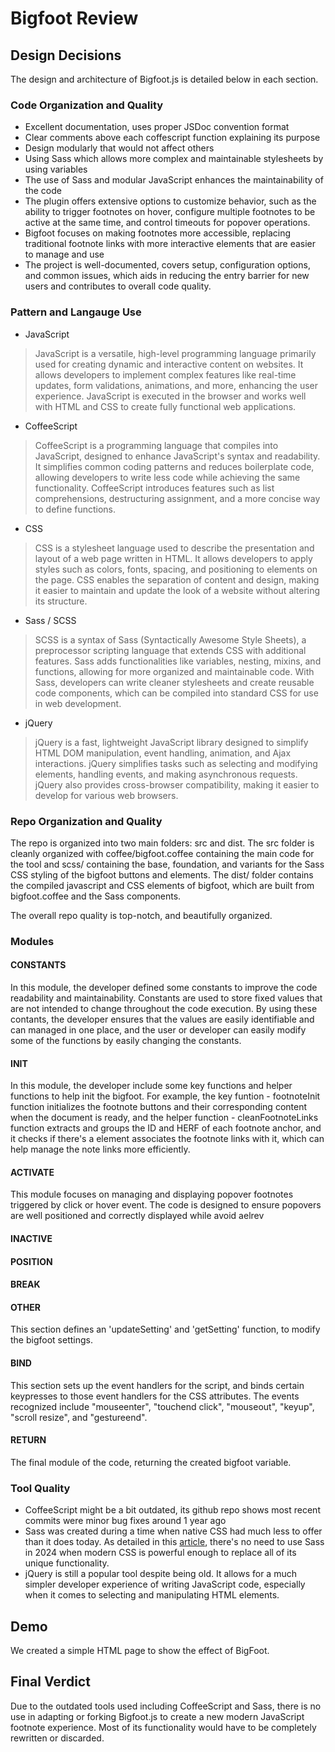 # Bigfoot Review

## Design Decisions
The design and architecture of Bigfoot.js is detailed below in each section.

### Code Organization and Quality
- Excellent documentation, uses proper JSDoc convention format
- Clear comments above each coffescript function explaining its purpose
- Design modularly that would not affect others
- Using Sass which allows more complex and maintainable stylesheets by using variables
- The use of Sass and modular JavaScript enhances the maintainability of the code
- The plugin offers extensive options to customize behavior, such as the ability to trigger footnotes on hover, configure multiple footnotes to be active at the same time, and control timeouts for popover operations.
- Bigfoot focuses on making footnotes more accessible, replacing traditional footnote links with more interactive elements that are easier to manage and use
- The project is well-documented, covers setup, configuration options, and common issues, which aids in reducing the entry barrier for new users and contributes to overall code quality.


### Pattern and Langauge Use
- JavaScript
> JavaScript is a versatile, high-level programming language primarily used for creating dynamic and interactive content on websites. It allows developers to implement complex features like real-time updates, form validations, animations, and more, enhancing the user experience. JavaScript is executed in the browser and works well with HTML and CSS to create fully functional web applications. 
- CoffeeScript
> CoffeeScript is a programming language that compiles into JavaScript, designed to enhance JavaScript's syntax and readability. It simplifies common coding patterns and reduces boilerplate code, allowing developers to write less code while achieving the same functionality. CoffeeScript introduces features such as list comprehensions, destructuring assignment, and a more concise way to define functions. 
- CSS
> CSS is a stylesheet language used to describe the presentation and layout of a web page written in HTML. It allows developers to apply styles such as colors, fonts, spacing, and positioning to elements on the page. CSS enables the separation of content and design, making it easier to maintain and update the look of a website without altering its structure.
- Sass / SCSS
> SCSS is a syntax of Sass (Syntactically Awesome Style Sheets), a preprocessor scripting language that extends CSS with additional features. Sass adds functionalities like variables, nesting, mixins, and functions, allowing for more organized and maintainable code. With Sass, developers can write cleaner stylesheets and create reusable code components, which can be compiled into standard CSS for use in web development.
- jQuery
> jQuery is a fast, lightweight JavaScript library designed to simplify HTML DOM manipulation, event handling, animation, and Ajax interactions. jQuery simplifies tasks such as selecting and modifying elements, handling events, and making asynchronous requests. jQuery also provides cross-browser compatibility, making it easier to develop for various web browsers.


### Repo Organization and Quality
The repo is organized into two main folders: src and dist. The src folder is cleanly organized with coffee/bigfoot.coffee containing the main code for the tool and scss/ containing the base, foundation, and variants for the Sass CSS styling of the bigfoot buttons and elements. The dist/ folder contains the compiled javascript and CSS elements of bigfoot, which are built from bigfoot.coffee and the Sass components.

The overall repo quality is top-notch, and beautifully organized.

### Modules

#### CONSTANTS
In this module, the developer defined some constants to improve the code readability and maintainability. Constants are used to store fixed values that are not intended to change throughout the code execution. By using these contants, the developer ensures that the values are easily identifiable and can managed in one place, and the user or developer can easily modify some of the functions by easily changing the constants. 
#### INIT
In this module, the developer include some key functions and helper functions to help init the bigfoot. For example, the key funtion -  footnoteInit function initializes the footnote buttons and their corresponding content when the document is ready, and the helper function - cleanFootnoteLinks function extracts and groups the ID and HERF of each footnote anchor, and it checks if there's a element associates the footnote links with it, which can help manage the note links more efficiently.
#### ACTIVATE
This module focuses on managing and displaying popover footnotes triggered by click or hover event. The code is designed to ensure popovers are well positioned and correctly displayed while avoid 
aelrev
#### INACTIVE
#### POSITION
#### BREAK
#### OTHER
This section defines an 'updateSetting' and 'getSetting' function, to modify the bigfoot settings.
#### BIND
This section sets up the event handlers for the script, and binds certain keypresses to those event handlers for the CSS attributes. The events recognized include "mouseenter", "touchend click", "mouseout", "keyup", "scroll resize", and "gestureend".
#### RETURN 
The final module of the code, returning the created bigfoot variable.



### Tool Quality
- CoffeeScript might be a bit outdated, its github repo shows most recent commits were minor bug fixes around 1 year ago
- Sass was created during a time when native CSS had much less to offer than it does today. As detailed in this [article](https://medium.com/@erennaktas/sass-is-dead-css-vs-sass-2024-a78c65c47a4d), there's no need to use Sass in 2024 when modern CSS is powerful enough to replace all of its unique functionality.
- jQuery is still a popular tool despite being old. It allows for a much simpler developer experience of writing JavaScript code, especially when it comes to selecting and manipulating HTML elements.


## Demo
We created a simple HTML page to show the effect of BigFoot.

## Final Verdict
Due to the outdated tools used including CoffeeScript and Sass, there is no use in adapting or forking Bigfoot.js to create a new modern JavaScript footnote experience. Most of its functionality would have to be completely rewritten or discarded.